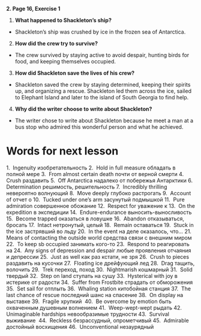 **2. Page 16, Exercise 1**

1. **What happened to Shackleton’s ship?**
- Shackleton’s ship was crushed by ice in the frozen sea of Antarctica.

2. **How did the crew try to survive?**
- The crew survived by staying active to avoid despair, hunting birds for food, and keeping themselves occupied.  

3. **How did Shackleton save the lives of his crew?**
- Shackleton saved the crew by staying determined, keeping their spirits up, and organizing a rescue. Shackleton led them across the ice, sailed to Elephant Island and later to the island of South Georgia to find help.

4. **Why did the writer choose to write about Shackleton?**
- The writer chose to write about Shackleton because he meet a man at a bus stop who admired this wonderful person and what he achieved.

# Words for next lesson
1.  Ingenuity изобретательность
2.  Hold in full measure обладать в полной мере
3.  From almost certain death почти от верной смерти
4.  Crush раздавить
5.  Off Antarctica надалеко от побережья Антарктики
6.  Determination решимость, решительность
7.  Incredibly thrilling невероятно волнующий
8.  Move deeply глубоко растрогать
9.  Account of отчет о
10.  Tucked under one’s arm засунутый подмышкой
11.  Pure admiration совершенное обожание
12.  Respect for уважение к
13.  On the expedition в экспедиции
14.  Endure-endurance выносить-выносливость
15.  Become trapped оказаться в ловушке
16.  Abandon отказываться, бросать
17.  Intact нетронутый, целый
18.  Remain оставаться
19.  Stuck in the ice застрявший во льду
20.  In the event на деле оказалось, что…
21.  Means of contacting the outside world средства связи с внешним миром
22.  To keep sb occupied занимать кого-то
23.  Respond to реагировать на
24.  Any signs of depression and despair любые проявления отчаяния и депрессии
25.  Just as well как раз кстати, не зря
26.  Crush to pieces раздавить на кусочки
27.  Floating ice дрейфующий лед
28.  Drag тащить, волочить
29.  Trek переход, поход
30.  Nightmarish кошмарный
31.  Solid твердый
32.  Step on land ступать на сушу
33.  Hysterical with joy в истерике от радости
34.  Suffer from Frostbite страдать от обморожения
35.  Set sail for отплыть
36.  Whaling station китобойная станция
37.  The last chance of rescue последний шанс на спасение
38.  On display на выставке
39.  Fragile хрупкий 
40.  Be overcome by emotion быть охваченным душевным волнением
41.  Weep-wept-wept рыдать
42.  Unimaginable hardships невообразимые трудности
43.  Survival выживание 
44.  Reckless безрассудный, опрометчивый
45.  Admirable достойный восхищения
46.  Unconventional незаурядный